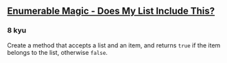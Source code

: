 <h2><a href=https://www.codewars.com/kata/545991b4cbae2a5fda000158/train/javascript target="_blank">Enumerable Magic - Does My List Include This?</a></h2><h3>8 kyu</h3><p>Create a method that accepts a list and an item, and returns <code>true</code> if the item belongs to the list, otherwise <code>false</code>.</p>